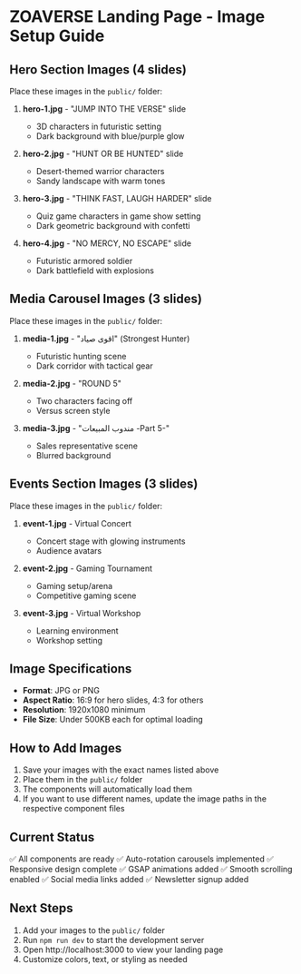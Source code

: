 # ZOAVERSE Landing Page - Image Setup Guide

## Hero Section Images (4 slides)
Place these images in the `public/` folder:

1. **hero-1.jpg** - "JUMP INTO THE VERSE" slide
   - 3D characters in futuristic setting
   - Dark background with blue/purple glow

2. **hero-2.jpg** - "HUNT OR BE HUNTED" slide  
   - Desert-themed warrior characters
   - Sandy landscape with warm tones

3. **hero-3.jpg** - "THINK FAST, LAUGH HARDER" slide
   - Quiz game characters in game show setting
   - Dark geometric background with confetti

4. **hero-4.jpg** - "NO MERCY, NO ESCAPE" slide
   - Futuristic armored soldier
   - Dark battlefield with explosions

## Media Carousel Images (3 slides)
Place these images in the `public/` folder:

1. **media-1.jpg** - "اقوی صیاد" (Strongest Hunter)
   - Futuristic hunting scene
   - Dark corridor with tactical gear

2. **media-2.jpg** - "ROUND 5" 
   - Two characters facing off
   - Versus screen style

3. **media-3.jpg** - "مندوب المبيعات -Part 5-"
   - Sales representative scene
   - Blurred background

## Events Section Images (3 slides)
Place these images in the `public/` folder:

1. **event-1.jpg** - Virtual Concert
   - Concert stage with glowing instruments
   - Audience avatars

2. **event-2.jpg** - Gaming Tournament
   - Gaming setup/arena
   - Competitive gaming scene

3. **event-3.jpg** - Virtual Workshop
   - Learning environment
   - Workshop setting

## Image Specifications
- **Format**: JPG or PNG
- **Aspect Ratio**: 16:9 for hero slides, 4:3 for others
- **Resolution**: 1920x1080 minimum
- **File Size**: Under 500KB each for optimal loading

## How to Add Images
1. Save your images with the exact names listed above
2. Place them in the `public/` folder
3. The components will automatically load them
4. If you want to use different names, update the image paths in the respective component files

## Current Status
✅ All components are ready
✅ Auto-rotation carousels implemented
✅ Responsive design complete
✅ GSAP animations added
✅ Smooth scrolling enabled
✅ Social media links added
✅ Newsletter signup added

## Next Steps
1. Add your images to the `public/` folder
2. Run `npm run dev` to start the development server
3. Open http://localhost:3000 to view your landing page
4. Customize colors, text, or styling as needed
